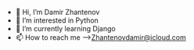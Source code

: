 - 👋 Hi, I’m Damir Zhantenov
- 👀 I’m interested in Python 
- 🌱 I’m currently learning Django
- 📫 How to reach me -->Zhantenovdamir@icloud.com

<!---
damir989/damir989 is a ✨ special ✨ repository because its `README.md` (this file) appears on your GitHub profile.
You can click the Preview link to take a look at your changes.
--->
